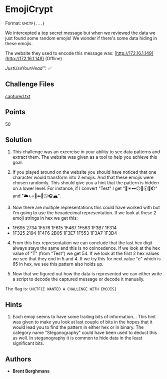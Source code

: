# EmojiCrypt

Format: `UHCTF{...}`

We intercepted a top secret message but when we reviewed the data we just found some random emojis! We wonder if there's some data hiding in these emojis. 

The website they used to encode this message was: [http://172.16.1.149](http://172.16.1.149) (Offline)

*JustUseYourHead™: ✅*

## Challenge Files

[captured.txt](challenge/captured.txt)

## Points

50

## Solution

1. This challenge was an excercise in your ability to see data patterns and extract them. The website was given as a tool to help you achieve this goal. 

2. If you played around on the website you should have noticed that one character would transform into 2 emojis. And that these emojis were chosen randomly. This should give you a hint that the pattern is hidden on a lower level. For instance, if I convert "Test" I get "🚕✴🕶😕👧🕣🎷🌔" and "🌥↔📶⬅🏧🕓🎧🏔". 

3. Now there are multiple representations this could have worked with but I'm going to use the hexadecimal representation. If we look at these 2 emoji strings in hex we get this:
  * 1F695 2734 1F576 1F615 1F467 1F563 1F3B7 1F314
  * 1F325 2194 1F4F6  2B05 1F3E7 1F553 1F3A7 1F3D4

4. From this hex representation we can conclude that the last hex digit always stays the same and this is no coincedence. If we look at the hex value of "T" (from "Test") we get 54. If we look at the first 2 hex values we see that they end in 5 and 4. If we try this for next value "e" which is 65 in hex, we see this pattern also holds up. 

5. Now that we figured out how the data is represented we can either write a script to decode the captured message or decode it manually. 

The flag is: `UHCTF{I WANTED A CHALLENGE WITH EMOJIS}`

## Hints

1. Each emoji seems to have some trailing bits of information... 
This hint was given to make you look at last couple of bits in the hopes that it would lead you to find the pattern in either hex or in binary. The category name "Steganography" could have been used to deduct this as well. In steganography it is common to hide data in the least significant bits. 

## Authors

* **Brent Berghmans**





